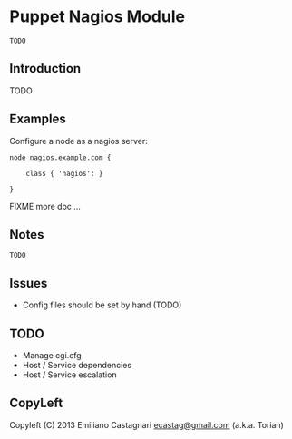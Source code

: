 Puppet Nagios Module
====================

	TODO

Introduction
------------
 
 TODO

Examples
--------

Configure a node as a nagios server:

	node nagios.example.com {
		
		class { 'nagios': }
		
	}

FIXME more doc ...

Notes
-----

	TODO
	
Issues
------

 * Config files should be set by hand (TODO)
 
TODO
----

 * Manage cgi.cfg
 * Host / Service dependencies
 * Host / Service escalation

CopyLeft
---------

Copyleft (C) 2013 Emiliano Castagnari <ecastag@gmail.com> (a.k.a. Torian)
